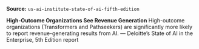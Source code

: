 **Source:** `us-ai-institute-state-of-ai-fifth-edition`

**High-Outcome Organizations See Revenue Generation**
High-outcome organizations (Transformers and Pathseekers) are significantly more likely to report revenue-generating results from AI.
— Deloitte’s State of AI in the Enterprise, 5th Edition report
